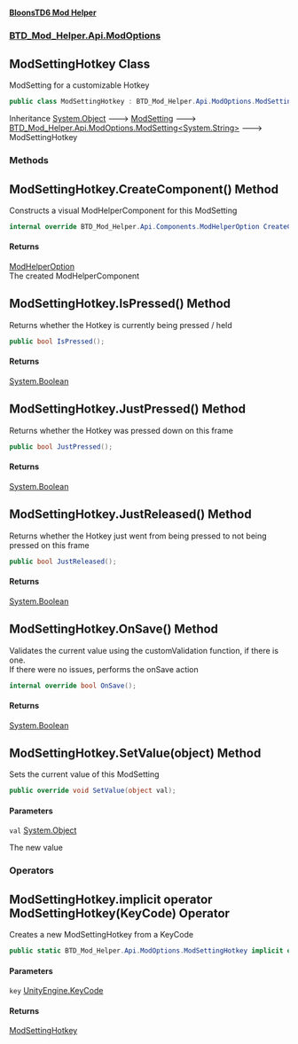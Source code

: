 #### [BloonsTD6 Mod Helper](index.md 'index')
### [BTD_Mod_Helper.Api.ModOptions](index.md#BTD_Mod_Helper.Api.ModOptions 'BTD_Mod_Helper.Api.ModOptions')

## ModSettingHotkey Class

ModSetting for a customizable Hotkey

```csharp
public class ModSettingHotkey : BTD_Mod_Helper.Api.ModOptions.ModSetting<string>
```

Inheritance [System.Object](https://docs.microsoft.com/en-us/dotnet/api/System.Object 'System.Object') &#129106; [ModSetting](BTD_Mod_Helper.Api.ModOptions.ModSetting.md 'BTD_Mod_Helper.Api.ModOptions.ModSetting') &#129106; [BTD_Mod_Helper.Api.ModOptions.ModSetting&lt;](BTD_Mod_Helper.Api.ModOptions.ModSetting_T_.md 'BTD_Mod_Helper.Api.ModOptions.ModSetting<T>')[System.String](https://docs.microsoft.com/en-us/dotnet/api/System.String 'System.String')[&gt;](BTD_Mod_Helper.Api.ModOptions.ModSetting_T_.md 'BTD_Mod_Helper.Api.ModOptions.ModSetting<T>') &#129106; ModSettingHotkey
### Methods

<a name='BTD_Mod_Helper.Api.ModOptions.ModSettingHotkey.CreateComponent()'></a>

## ModSettingHotkey.CreateComponent() Method

Constructs a visual ModHelperComponent for this ModSetting

```csharp
internal override BTD_Mod_Helper.Api.Components.ModHelperOption CreateComponent();
```

#### Returns
[ModHelperOption](BTD_Mod_Helper.Api.Components.ModHelperOption.md 'BTD_Mod_Helper.Api.Components.ModHelperOption')  
The created ModHelperComponent

<a name='BTD_Mod_Helper.Api.ModOptions.ModSettingHotkey.IsPressed()'></a>

## ModSettingHotkey.IsPressed() Method

Returns whether the Hotkey is currently being pressed / held

```csharp
public bool IsPressed();
```

#### Returns
[System.Boolean](https://docs.microsoft.com/en-us/dotnet/api/System.Boolean 'System.Boolean')

<a name='BTD_Mod_Helper.Api.ModOptions.ModSettingHotkey.JustPressed()'></a>

## ModSettingHotkey.JustPressed() Method

Returns whether the Hotkey was pressed down on this frame

```csharp
public bool JustPressed();
```

#### Returns
[System.Boolean](https://docs.microsoft.com/en-us/dotnet/api/System.Boolean 'System.Boolean')

<a name='BTD_Mod_Helper.Api.ModOptions.ModSettingHotkey.JustReleased()'></a>

## ModSettingHotkey.JustReleased() Method

Returns whether the Hotkey just went from being pressed to not being pressed on this frame

```csharp
public bool JustReleased();
```

#### Returns
[System.Boolean](https://docs.microsoft.com/en-us/dotnet/api/System.Boolean 'System.Boolean')

<a name='BTD_Mod_Helper.Api.ModOptions.ModSettingHotkey.OnSave()'></a>

## ModSettingHotkey.OnSave() Method

Validates the current value using the customValidation function, if there is one.  
If there were no issues, performs the onSave action

```csharp
internal override bool OnSave();
```

#### Returns
[System.Boolean](https://docs.microsoft.com/en-us/dotnet/api/System.Boolean 'System.Boolean')

<a name='BTD_Mod_Helper.Api.ModOptions.ModSettingHotkey.SetValue(object)'></a>

## ModSettingHotkey.SetValue(object) Method

Sets the current value of this ModSetting

```csharp
public override void SetValue(object val);
```
#### Parameters

<a name='BTD_Mod_Helper.Api.ModOptions.ModSettingHotkey.SetValue(object).val'></a>

`val` [System.Object](https://docs.microsoft.com/en-us/dotnet/api/System.Object 'System.Object')

The new value
### Operators

<a name='BTD_Mod_Helper.Api.ModOptions.ModSettingHotkey.op_ImplicitBTD_Mod_Helper.Api.ModOptions.ModSettingHotkey(UnityEngine.KeyCode)'></a>

## ModSettingHotkey.implicit operator ModSettingHotkey(KeyCode) Operator

Creates a new ModSettingHotkey from a KeyCode

```csharp
public static BTD_Mod_Helper.Api.ModOptions.ModSettingHotkey implicit operator ModSettingHotkey(UnityEngine.KeyCode key);
```
#### Parameters

<a name='BTD_Mod_Helper.Api.ModOptions.ModSettingHotkey.op_ImplicitBTD_Mod_Helper.Api.ModOptions.ModSettingHotkey(UnityEngine.KeyCode).key'></a>

`key` [UnityEngine.KeyCode](https://docs.microsoft.com/en-us/dotnet/api/UnityEngine.KeyCode 'UnityEngine.KeyCode')

#### Returns
[ModSettingHotkey](BTD_Mod_Helper.Api.ModOptions.ModSettingHotkey.md 'BTD_Mod_Helper.Api.ModOptions.ModSettingHotkey')